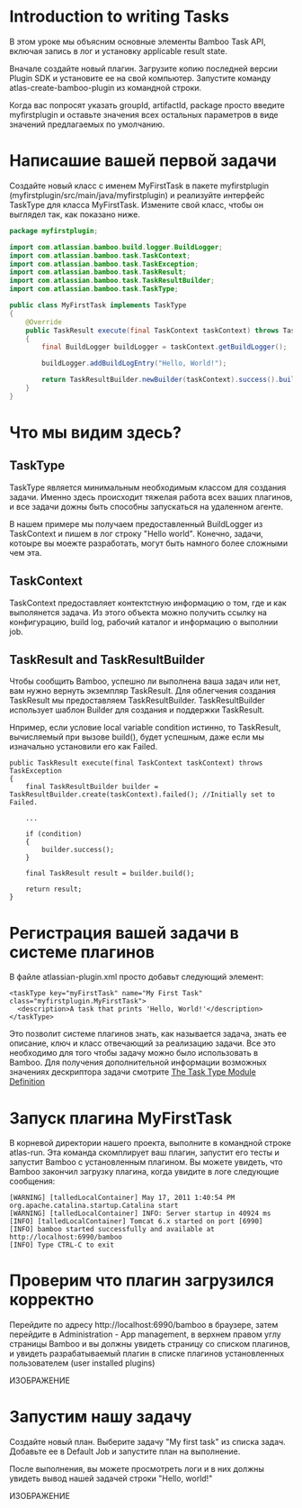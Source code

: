 # Introduction to writing Tasks

В этом уроке мы объясним основные элементы Bamboo Task API,
включая запись в лог и установку applicable result state.

Вначале создайте новый плагин.
Загрузите копию последней версии Plugin SDK
и установите ее на свой компьютер.
Запустите команду atlas-create-bamboo-plugin из командной строки.

Когда вас попросят указать groupId, artifactId, package
просто введите myfirstplugin
и оставьте значения всех остальных параметров 
в виде значений предлагаемых по умолчанию.


# Написашие вашей первой задачи

Создайте новый класс с именем MyFirstTask
в пакете myfirstplugin (myfirstplugin/src/main/java/myfirstplugin)
и реализуйте интерфейс TaskType для класса MyFirstTask.
Измените свой класс, чтобы он выглядел так, как показано ниже.

```java
package myfirstplugin;

import com.atlassian.bamboo.build.logger.BuildLogger;
import com.atlassian.bamboo.task.TaskContext;
import com.atlassian.bamboo.task.TaskException;
import com.atlassian.bamboo.task.TaskResult;
import com.atlassian.bamboo.task.TaskResultBuilder;
import com.atlassian.bamboo.task.TaskType;

public class MyFirstTask implements TaskType
{
    @Override
    public TaskResult execute(final TaskContext taskContext) throws TaskException
    {
        final BuildLogger buildLogger = taskContext.getBuildLogger();

        buildLogger.addBuildLogEntry("Hello, World!");

        return TaskResultBuilder.newBuilder(taskContext).success().build();
    }
}

```

# Что мы видим здесь?

## TaskType
TaskType является минимальным необходимым классом для создания задачи.
Именно здесь происходит тяжелая работа всех ваших плагинов,
и все задачи дожны быть способны запускаться на удаленном агенте.

В нашем примере мы получаем предоставленный BuildLogger
из TaskContext и пишем в лог строку "Hello world".
Конечно, задачи, котоыре вы моежте разработать, могут быть
намного более сложными чем эта.

## TaskContext

TaskContext предоставляет контектстную информацию о том,
где и как выполянется задача.
Из этого объекта можно получить ссылку на конфигурацию,
build log, рабочий каталог
и информацию о выполнии job.


## TaskResult and TaskResultBuilder

Чтобы сообщить Bamboo, успешно ли выполнена ваша задач
или нет, вам нужно вернуть экземпляр TaskResult.
Для облегчения создания TaskResult мы предоставляем TaskResultBuilder.
TaskResultBuilder использует шаблон Builder для создания и поддержки TaskResult.

Нпример, если условие local variable condition истинно,
то TaskResult, вычисляемый при вызове build(), будет успешным,
даже если мы изначально установили его как Failed.

```
public TaskResult execute(final TaskContext taskContext) throws TaskException
{
    final TaskResultBuilder builder = TaskResultBuilder.create(taskContext).failed(); //Initially set to Failed.

    ...

    if (condition)
    {
        builder.success();
    }

    final TaskResult result = builder.build();

    return result;
}

```

# Регистрация вашей задачи в системе плагинов

В файле atlassian-plugin.xml 
просто добавьт следующий элемент:

```
<taskType key="myFirstTask" name="My First Task" class="myfirstplugin.MyFirstTask">
  <description>A task that prints 'Hello, World!'</description>
</taskType>
```

Это позволит системе плагинов знать,
как называется задача,
знать ее описание,
ключ и класс отвечающий за реализацию задачи.
Все это необходимо для того чтобы задачу можно было использовать в Bamboo.
Для получения дополнительной информации возможных значениях дескриптора задачи
смотрите [The Task Type Module Definition](http://confluence.atlassian.com/display/BAMBOO/Tasks+Overview?_ga=2.243792647.385607501.1576507130-1549702659.1570801910#TasksOverview-TheTaskTypeModuleDefinition)


# Запуск плагина MyFirstTask
В корневой директории нашего проекта, выполните в командной строке atlas-run.
Эта команда скомплирует ваш плагин,
запустит его тесты
и запустит Bamboo с установленным плагином.
Вы можете увидеть, что Bamboo закончил загрузку плагина,
когда увидите в логе следующие сообщения:

```
[WARNING] [talledLocalContainer] May 17, 2011 1:40:54 PM org.apache.catalina.startup.Catalina start
[WARNING] [talledLocalContainer] INFO: Server startup in 40924 ms
[INFO] [talledLocalContainer] Tomcat 6.x started on port [6990]
[INFO] bamboo started successfully and available at http://localhost:6990/bamboo
[INFO] Type CTRL-C to exit
```

# Проверим что плагин загрузился корректно

Перейдите по адресу http://localhost:6990/bamboo в браузере,
затем перейдите в Administration - App management, в верхнем правом углу страницы Bamboo
и вы должны увидеть страницу со списком плагинов,
и увидеть разрабатываемый плагин в списке плагинов установленных пользователем (user installed plugins)

ИЗОБРАЖЕНИЕ

# Запустим нашу задачу

Создайте новый план. Выберите задачу "My first task" из списка задач.
Добавьте ее в Default Job
и запустите план на выполнение.

После выполнения, вы можете просмотреть логи
и в них должны увидеть вывод нашей задачей строки "Hello, world!"

ИЗОБРАЖЕНИЕ

